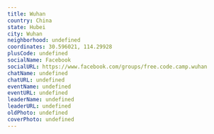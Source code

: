 ```yaml
---
title: Wuhan
country: China
state: Hubei
city: Wuhan
neighborhood: undefined
coordinates: 30.596021, 114.29928
plusCode: undefined
socialName: Facebook
socialURL: https://www.facebook.com/groups/free.code.camp.wuhan
chatName: undefined
chatURL: undefined
eventName: undefined
eventURL: undefined
leaderName: undefined
leaderURL: undefined
oldPhoto: undefined
coverPhoto: undefined
---
```

